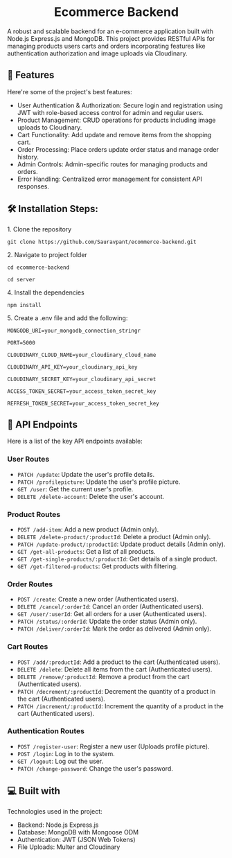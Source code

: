 <h1 align="center" id="title">Ecommerce Backend</h1>

<p id="description">A robust and scalable backend for an e-commerce application built with Node.js Express.js and MongoDB. This project provides RESTful APIs for managing products users carts and orders incorporating features like authentication authorization and image uploads via Cloudinary.</p>

  
  
<h2>🧐 Features</h2>

Here're some of the project's best features:

*   User Authentication & Authorization: Secure login and registration using JWT with role-based access control for admin and regular users.
*   Product Management: CRUD operations for products including image uploads to Cloudinary.
*   Cart Functionality: Add update and remove items from the shopping cart.
*   Order Processing: Place orders update order status and manage order history.
*   Admin Controls: Admin-specific routes for managing products and orders.
*   Error Handling: Centralized error management for consistent API responses.

<h2>🛠️ Installation Steps:</h2>

<p>1. Clone the repository</p>

```
git clone https://github.com/Sauravpant/ecommerce-backend.git
```

<p>2. Navigate to project folder</p>

```
cd ecommerce-backend 
```

```
cd server
```

<p>4. Install the dependencies</p>

```
npm install
```

<p>5. Create a .env file and add the following:</p>

```
MONGODB_URI=your_mongodb_connection_stringr
```

```
PORT=5000
```

```
CLOUDINARY_CLOUD_NAME=your_cloudinary_cloud_name
```

```
CLOUDINARY_API_KEY=your_cloudinary_api_key
```

```
CLOUDINARY_SECRET_KEY=your_cloudinary_api_secret
```

```
ACCESS_TOKEN_SECRET=your_access_token_secret_key
```

```
REFRESH_TOKEN_SECRET=your_access_token_secret_key
```

<h2>🔌 API Endpoints</h2>

Here is a list of the key API endpoints available:

### User Routes

- `PATCH /update`: Update the user's profile details.
- `PATCH /profilepicture`: Update the user's profile picture.
- `GET /user`: Get the current user's profile.
- `DELETE /delete-account`: Delete the user's account.

### Product Routes

- `POST /add-item`: Add a new product (Admin only).
- `DELETE /delete-product/:productId`: Delete a product (Admin only).
- `PATCH /update-product/:productId`: Update product details (Admin only).
- `GET /get-all-products`: Get a list of all products.
- `GET /get-single-products/:productId`: Get details of a single product.
- `GET /get-filtered-products`: Get products with filtering.

### Order Routes

- `POST /create`: Create a new order (Authenticated users).
- `DELETE /cancel/:orderId`: Cancel an order (Authenticated users).
- `GET /user/:userId`: Get all orders for a user (Authenticated users).
- `PATCH /status/:orderId`: Update the order status (Admin only).
- `PATCH /deliver/:orderId`: Mark the order as delivered (Admin only).

### Cart Routes

- `POST /add/:productId`: Add a product to the cart (Authenticated users).
- `DELETE /delete`: Delete all items from the cart (Authenticated users).
- `DELETE /remove/:productId`: Remove a product from the cart (Authenticated users).
- `PATCH /decrement/:productId`: Decrement the quantity of a product in the cart (Authenticated users).
- `PATCH /increment/:productId`: Increment the quantity of a product in the cart (Authenticated users).

### Authentication Routes

- `POST /register-user`: Register a new user (Uploads profile picture).
- `POST /login`: Log in to the system.
- `GET /logout`: Log out the user.
- `PATCH /change-password`: Change the user's password.


  
<h2>💻 Built with</h2>

Technologies used in the project:

*   Backend: Node.js Express.js
*   Database: MongoDB with Mongoose ODM
*   Authentication: JWT (JSON Web Tokens)
*   File Uploads: Multer and Cloudinary